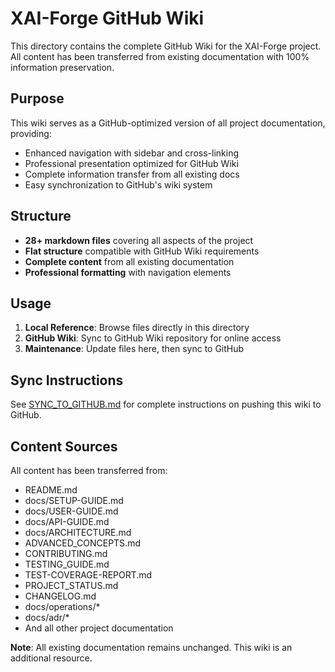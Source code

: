 # XAI-Forge GitHub Wiki

This directory contains the complete GitHub Wiki for the XAI-Forge project. All content has been transferred from existing documentation with 100% information preservation.

## Purpose

This wiki serves as a GitHub-optimized version of all project documentation, providing:
- Enhanced navigation with sidebar and cross-linking
- Professional presentation optimized for GitHub Wiki
- Complete information transfer from all existing docs
- Easy synchronization to GitHub's wiki system

## Structure

- **28+ markdown files** covering all aspects of the project
- **Flat structure** compatible with GitHub Wiki requirements
- **Complete content** from all existing documentation
- **Professional formatting** with navigation elements

## Usage

1. **Local Reference**: Browse files directly in this directory
2. **GitHub Wiki**: Sync to GitHub Wiki repository for online access
3. **Maintenance**: Update files here, then sync to GitHub

## Sync Instructions

See [SYNC_TO_GITHUB.md](SYNC_TO_GITHUB.md) for complete instructions on pushing this wiki to GitHub.

## Content Sources

All content has been transferred from:
- README.md
- docs/SETUP-GUIDE.md
- docs/USER-GUIDE.md
- docs/API-GUIDE.md
- docs/ARCHITECTURE.md
- ADVANCED_CONCEPTS.md
- CONTRIBUTING.md
- TESTING_GUIDE.md
- TEST-COVERAGE-REPORT.md
- PROJECT_STATUS.md
- CHANGELOG.md
- docs/operations/*
- docs/adr/*
- And all other project documentation

**Note**: All existing documentation remains unchanged. This wiki is an additional resource.
